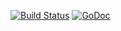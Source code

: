 [![Build Status](https://travis-ci.org/go-dune/ini.svg?branch=master)](https://travis-ci.org/go-dune/ini)
[![GoDoc](https://godoc.org/github.com/go-dune/ini?status.svg)](https://godoc.org/github.com/go-dune/ini)
